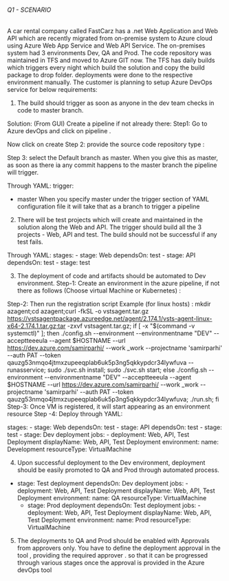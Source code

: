 
###### Q1 - SCENARIO
A car rental company called FastCarz has a .net Web Application and Web API which are recently migrated from on-premise system to Azure cloud using Azure Web App Service
and Web API Service.
The on-premises system had 3 environments Dev, QA and Prod.
The code repository was maintained in TFS and moved to Azure GIT now. The TFS has daily builds which triggers every night which build the solution and copy the build package to drop folder.
deployments were done to the respective environment manually. The customer is planning to setup Azure DevOps service for below requirements:

1)	The build should trigger as soon as anyone in the dev team checks in code to master branch.

Solution: (From GUI)
Create a pipeline if not already there:
Step1: Go to Azure devOps and click on pipeline .

 
Now click on create 
Step 2: provide the source code repository type :  

 
Step 3: select the Default branch as master. When you give this as master, as soon as there ia any commit happens to the master branch the pipeline will trigger.

Through YAML:
trigger:
- master
When you specify master under the trigger section of YAML configuration file it will take that as a branch to trigger a pipeline 
2)	There will be test projects which will create and maintained in the solution along the Web and API. The trigger should build all the 3 projects - Web, API and test.
The build should not be successful if any test fails.

Through YAML:
              stages:
              - stage: Web
                dependsOn: test
             - stage: API
               dependsOn: test
            - stage: test

   
3)	The deployment of code and artifacts should be automated to Dev environment. 
Step-1: Create an environment in the azure pipeline, if not there as follows (Choose virtual Machine or Kubernetes) :
 


Step-2: Then run the registration script
Example (for linux hosts) : mkdir azagent;cd azagent;curl -fkSL -o vstsagent.tar.gz https://vstsagentpackage.azureedge.net/agent/2.174.1/vsts-agent-linux-x64-2.174.1.tar.gz;tar -zxvf vstsagent.tar.gz; if [ -x "$(command -v systemctl)" ]; then ./config.sh --environment --environmentname "DEV" --acceptteeeula --agent $HOSTNAME --url https://dev.azure.com/samirparhi/ --work _work --projectname 'samirparhi' --auth PAT --token qauzg53nmqo4jtmxzupeeqplab6uk5p3ng5qkkypdcr34lywfuva --runasservice; sudo ./svc.sh install; sudo ./svc.sh start; else ./config.sh --environment --environmentname "DEV" --acceptteeeula --agent $HOSTNAME --url https://dev.azure.com/samirparhi/ --work _work --projectname 'samirparhi' --auth PAT --token qauzg53nmqo4jtmxzupeeqplab6uk5p3ng5qkkypdcr34lywfuva; ./run.sh; fi
 Step-3: Once VM is registered, it will start appearing as an environment resource
Step -4: Deploy through YAML:
             
stages:
    - stage: Web
      dependsOn: test
    - stage: API
      dependsOn: test
    - stage: test
    - stage: Dev deployment
        jobs:
        - deployment: Web, API, Test Deployment
          displayName: Web, API, Test Deployment
          environment:
            name:  Development
            resourceType: VirtualMachine


4)	Upon successful deployment to the Dev environment, deployment should be easily promoted to QA and Prod through automated process.


- stage: Test deployment
      dependsOn: Dev deployment
        jobs:
        - deployment: Web, API, Test Deployment
          displayName: Web, API, Test Deployment
          environment:
                 name: QA
                 resourceType: VirtualMachine
    - stage: Prod deployment
      dependsOn: Test deployment
           jobs:
            - deployment: Web, API, Test Deployment
              displayName: Web, API, Test Deployment
              environment:
                  name:  Prod
                  resourceType: VirtualMachine

5)	The deployments to QA and Prod should be enabled with Approvals from approvers only.
You have to define the deployment approval in the tool , providing the required approver . so that it can be progressed through various stages once the approval is provided in the Azure devOps tool

